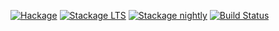 [![Hackage](https://img.shields.io/hackage/v/ObjectName.svg)](https://hackage.haskell.org/package/ObjectName)
[![Stackage LTS](https://www.stackage.org/package/ObjectName/badge/lts)](https://www.stackage.org/lts/package/ObjectName)
[![Stackage nightly](https://www.stackage.org/package/ObjectName/badge/nightly)](https://www.stackage.org/nightly/package/ObjectName)
[![Build Status](https://github.com/svenpanne/ObjectName/actions/workflows/haskell-ci.yml/badge.svg)](https://github.com/svenpanne/ObjectName/actions/workflows/haskell-ci.yml)
